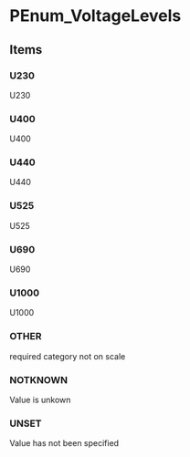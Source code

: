 # PEnum_VoltageLevels


<!-- end of short definition -->
## Items

### U230
U230

### U400
U400

### U440
U440

### U525
U525

### U690
U690

### U1000
U1000

### OTHER
required category not on scale

### NOTKNOWN
Value is unkown

### UNSET
Value has not been specified

